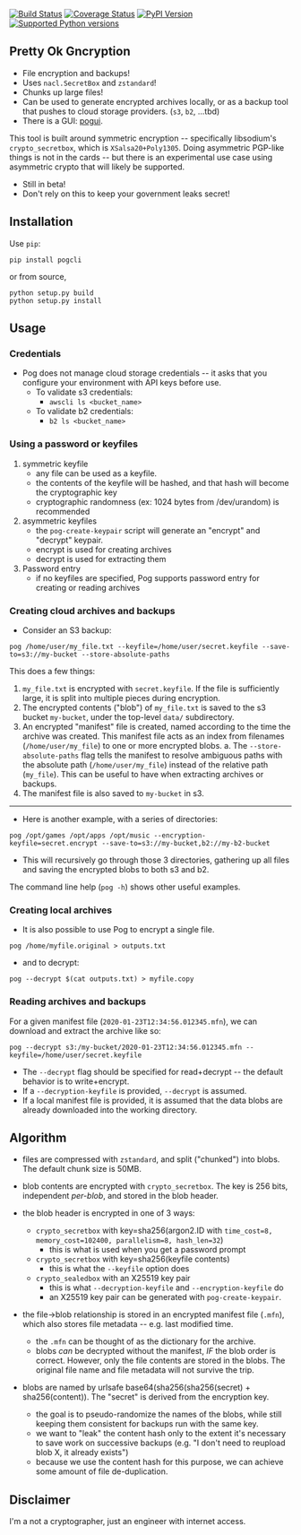 [![Build Status](https://github.com/sz3/pog/workflows/ci/badge.svg)](https://github.com/sz3/pog/actions?query=workflow%3Aci)
[![Coverage Status](https://coveralls.io/repos/github/sz3/pog/badge.svg?branch=master)](https://coveralls.io/github/sz3/pog?branch=master)
[![PyPI Version](https://img.shields.io/pypi/v/pogcli.svg)](https://pypi.python.org/pypi/pogcli)
[![Supported Python versions](https://img.shields.io/pypi/pyversions/pogcli.svg)](https://pypi.python.org/pypi/pogcli)

## Pretty Ok Gncryption

* File encryption and backups!
* Uses `nacl.SecretBox` and `zstandard`!
* Chunks up large files!
* Can be used to generate encrypted archives locally, or as a backup tool that pushes to cloud storage providers. (`s3`, `b2`, ...tbd)
* There is a GUI: [pogui](https://github.com/sz3/pogui).

This tool is built around symmetric encryption -- specifically libsodium's `crypto_secretbox`, which is `XSalsa20+Poly1305`. Doing asymmetric PGP-like things is not in the cards -- but there is an experimental use case using asymmetric crypto that will likely be supported.

* Still in beta!
* Don't rely on this to keep your government leaks secret!

## Installation

Use `pip`:
```
pip install pogcli
```

or from source,
```
python setup.py build
python setup.py install
```

## Usage

### Credentials
* Pog does not manage cloud storage credentials -- it asks that you configure your environment with API keys before use.
	* To validate s3 credentials:
		* `awscli ls <bucket_name>`
	* To validate b2 credentials:
		* `b2 ls <bucket_name>`

### Using a password or keyfiles
1. symmetric keyfile
	* any file can be used as a keyfile.
	* the contents of the keyfile will be hashed, and that hash will become the cryptographic key
	* cryptographic randomness (ex: 1024 bytes from /dev/urandom) is recommended
2. asymmetric keyfiles
	* the `pog-create-keypair` script will generate an "encrypt" and "decrypt" keypair.
	* encrypt is used for creating archives
	* decrypt is used for extracting them
3. Password entry
	* if no keyfiles are specified, Pog supports password entry for creating or reading archives

### Creating cloud archives and backups

* Consider an S3 backup:

```
pog /home/user/my_file.txt --keyfile=/home/user/secret.keyfile --save-to=s3://my-bucket --store-absolute-paths
```

This does a few things:
1. `my_file.txt` is encrypted with `secret.keyfile`. If the file is sufficiently large, it is split into multiple pieces during encryption.
2. The encrypted contents ("blob") of `my_file.txt` is saved to the s3 bucket `my-bucket`, under the top-level `data/` subdirectory.
3. An encrypted "manifest" file is created, named according to the time the archive was created. This manifest file acts as an index from filenames (`/home/user/my_file`) to one or more encrypted blobs.
   a. The `--store-absolute-paths` flag tells the manifest to resolve ambiguous paths with the absolute path (`/home/user/my_file`) instead of the relative path (`my_file`). This can be useful to have when extracting archives or backups.
4. The manifest file is also saved to `my-bucket` in s3.

----

* Here is another example, with a series of directories:

```
pog /opt/games /opt/apps /opt/music --encryption-keyfile=secret.encrypt --save-to=s3://my-bucket,b2://my-b2-bucket
```

* This will recursively go through those 3 directories, gathering up all files and saving the encrypted blobs to both s3 and b2.

The command line help (`pog -h`) shows other useful examples.

### Creating local archives

* It is also possible to use Pog to encrypt a single file.

```
pog /home/myfile.original > outputs.txt
```

* and to decrypt:

```
pog --decrypt $(cat outputs.txt) > myfile.copy
```

### Reading archives and backups

For a given manifest file (`2020-01-23T12:34:56.012345.mfn`), we can download and extract the archive like so:

```
pog --decrypt s3:/my-bucket/2020-01-23T12:34:56.012345.mfn --keyfile=/home/user/secret.keyfile
```

* The `--decrypt` flag should be specified for read+decrypt -- the default behavior is to write+encrypt.
* If a `--decryption-keyfile` is provided, `--decrypt` is assumed.
* If a local manifest file is provided, it is assumed that the data blobs are already downloaded into the working directory.

## Algorithm

* files are compressed with `zstandard`, and split ("chunked") into blobs. The default chunk size is 50MB.

* blob contents are encrypted with `crypto_secretbox`. The key is 256 bits, independent *per-blob*, and stored in the blob header.

* the blob header is encrypted in one of 3 ways:
	* `crypto_secretbox` with key=sha256(argon2.ID with `time_cost=8, memory_cost=102400, parallelism=8, hash_len=32`)
		* this is what is used when you get a password prompt
	* `crypto_secretbox` with key=sha256(keyfile contents)
		* this is what the `--keyfile` option does
	* `crypto_sealedbox` with an X25519 key pair
		* this is what `--decryption-keyfile` and `--encryption-keyfile` do
		* an X25519 key pair can be generated with `pog-create-keypair`.

* the file->blob relationship is stored in an encrypted manifest file (`.mfn`), which also stores file metadata -- e.g. last modified time.
	* the `.mfn` can be thought of as the dictionary for the archive.
	* blobs *can* be decrypted without the manifest, *IF* the blob order is correct. However, only the file contents are stored in the blobs. The original file name and file metadata will not survive the trip.

* blobs are named by urlsafe base64(sha256(sha256(secret) + sha256(content)). The "secret" is derived from the encryption key.
	* the goal is to pseudo-randomize the names of the blobs, while still keeping them consistent for backups run with the same key.
	* we want to "leak" the content hash only to the extent it's necessary to save work on successive backups (e.g. "I don't need to reupload blob X, it already exists")
	* because we use the content hash for this purpose, we can achieve some amount of file de-duplication.

## Disclaimer

I'm a not a cryptographer, just an engineer with internet access.
